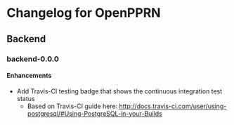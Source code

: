 # Changelog for OpenPPRN

## Backend

### backend-0.0.0

#### Enhancements

- Add Travis-CI testing badge that shows the continuous integration test status
  - Based on Travis-CI guide here: http://docs.travis-ci.com/user/using-postgresql/#Using-PostgreSQL-in-your-Builds
